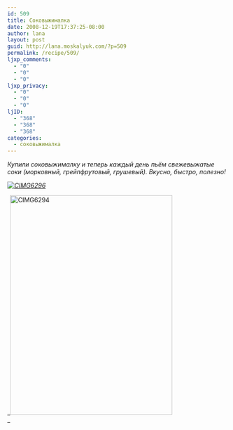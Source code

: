 ```yaml
---
id: 509
title: Соковыжималка
date: 2008-12-19T17:37:25-08:00
author: lana
layout: post
guid: http://lana.moskalyuk.com/?p=509
permalink: /recipe/509/
ljxp_comments:
  - "0"
  - "0"
  - "0"
ljxp_privacy:
  - "0"
  - "0"
  - "0"
ljID:
  - "368"
  - "368"
  - "368"
categories:
  - cоковыжималка
---
```

_Купили соковыжималку и теперь каждый день пьём свежевыжатые соки (морковный, грейпфрутовый, грушевый). Вкусно, быстро, полезно!_

_<a class="flickr-image" title="CIMG6296" rel="flickr-mgr" href="http://www.flickr.com/photos/67405678@N00/3115156158/"><img class="flickr-large" longdesc="http://farm4.static.flickr.com/3255/3115156158_418a12f1f9_o.jpg" src="http://farm4.static.flickr.com/3255/3115156158_eb1c5057be.jpg" alt="CIMG6296" /></a>_

_<a class="flickr-image" title="CIMG6294" rel="flickr-mgr" href="http://www.flickr.com/photos/67405678@N00/3115154432/"><img loading="lazy" class="flickr-large" longdesc="http://farm4.static.flickr.com/3226/3115154432_becc9f811a_o.jpg" src="http://farm4.static.flickr.com/3226/3115154432_578b8efdae.jpg" alt="CIMG6294" width="371" height="500" /></a>  
_